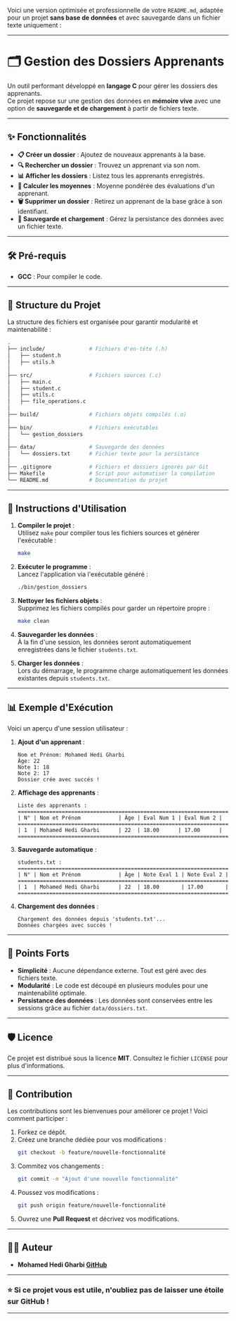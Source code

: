 Voici une version optimisée et professionnelle de votre `README.md`, adaptée pour un projet **sans base de données** et avec sauvegarde dans un fichier texte uniquement :

---

# 🗂️ Gestion des Dossiers Apprenants

Un outil performant développé en **langage C** pour gérer les dossiers des apprenants.  
Ce projet repose sur une gestion des données en **mémoire vive** avec une option de **sauvegarde et de chargement** à partir de fichiers texte.

---

## ✨ Fonctionnalités

- **📋 Créer un dossier** : Ajoutez de nouveaux apprenants à la base.  
- **🔍 Rechercher un dossier** : Trouvez un apprenant via son nom.  
- **📊 Afficher les dossiers** : Listez tous les apprenants enregistrés.  
- **🧮 Calculer les moyennes** : Moyenne pondérée des évaluations d'un apprenant.  
- **🗑️ Supprimer un dossier** : Retirez un apprenant de la base grâce à son identifiant.  
- **💾 Sauvegarde et chargement** : Gérez la persistance des données avec un fichier texte.

---

## 🛠️ Pré-requis

- **GCC** : Pour compiler le code.  

---

## 📂 Structure du Projet

La structure des fichiers est organisée pour garantir modularité et maintenabilité :

```bash
.
├── include/              # Fichiers d'en-tête (.h)
│   ├── student.h
│   ├── utils.h
│
├── src/                  # Fichiers sources (.c)
│   ├── main.c
│   ├── student.c
│   ├── utils.c
│   ├── file_operations.c
│
├── build/                # Fichiers objets compilés (.o)
│
├── bin/                  # Fichiers exécutables
│   └── gestion_dossiers
│
├── data/                 # Sauvegarde des données
│   └── dossiers.txt      # Fichier texte pour la persistance
│
├── .gitignore            # Fichiers et dossiers ignorés par Git
├── Makefile              # Script pour automatiser la compilation
└── README.md             # Documentation du projet
```

---

## 🚀 Instructions d'Utilisation

1. **Compiler le projet** :  
   Utilisez `make` pour compiler tous les fichiers sources et générer l'exécutable :  
   ```bash
   make
   ```

2. **Exécuter le programme** :  
   Lancez l'application via l'exécutable généré :  
   ```bash
   ./bin/gestion_dossiers
   ```

3. **Nettoyer les fichiers objets** :  
   Supprimez les fichiers compilés pour garder un répertoire propre :  
   ```bash
   make clean
   ```

4. **Sauvegarder les données** :  
   À la fin d'une session, les données seront automatiquement enregistrées dans le fichier `students.txt`.

5. **Charger les données** :  
   Lors du démarrage, le programme charge automatiquement les données existantes depuis `students.txt`.

---

## 📊 Exemple d'Exécution

Voici un aperçu d'une session utilisateur :  

1. **Ajout d'un apprenant** :  
   ```
   Nom et Prénom: Mohamed Hedi Gharbi
   Âge: 22
   Note 1: 18
   Note 2: 17
   Dossier crée avec succés !
   ```

2. **Affichage des apprenants** :  
   ```
   Liste des apprenants :  
   ================================================================================
   | N° | Nom et Prénom            | Âge | Eval Num 1 | Eval Num 2 |
   ================================================================================
   | 1  | Mohamed Hedi Gharbi      | 22  | 18.00      | 17.00      |
   ================================================================================

   ```

3. **Sauvegarde automatique** :  
   ```
   students.txt :
   ==========================================================================
   | N° | Nom et Prénom            | Âge | Note Eval 1 | Note Eval 2 |
   ==========================================================================
   | 1  | Mohamed Hedi Gharbi      | 22  | 18.00       | 17.00       |
   ==========================================================================
   ```

4. **Chargement des données** :  
   ```
   Chargement des données depuis 'students.txt'...  
   Données chargées avec succès !
   ```

---

## 🌟 Points Forts

- **Simplicité** : Aucune dépendance externe. Tout est géré avec des fichiers texte.  
- **Modularité** : Le code est découpé en plusieurs modules pour une maintenabilité optimale.  
- **Persistance des données** : Les données sont conservées entre les sessions grâce au fichier `data/dossiers.txt`.  

---

## 🛡️ Licence

Ce projet est distribué sous la licence **MIT**. Consultez le fichier `LICENSE` pour plus d'informations.

---

## 🤝 Contribution

Les contributions sont les bienvenues pour améliorer ce projet ! Voici comment participer :  

1. Forkez ce dépôt.  
2. Créez une branche dédiée pour vos modifications :  
   ```bash
   git checkout -b feature/nouvelle-fonctionnalité
   ```
3. Commitez vos changements :  
   ```bash
   git commit -m "Ajout d'une nouvelle fonctionnalité"
   ```
4. Poussez vos modifications :  
   ```bash
   git push origin feature/nouvelle-fonctionnalité
   ```
5. Ouvrez une **Pull Request** et décrivez vos modifications.  

---

## 👨‍💻 Auteur

- **Mohamed Hedi Gharbi [GitHub](https://github.com/Mohamed-Hedi-Gharbi)**  
  

---

### ⭐ Si ce projet vous est utile, n'oubliez pas de laisser une étoile sur GitHub !  

--- 

